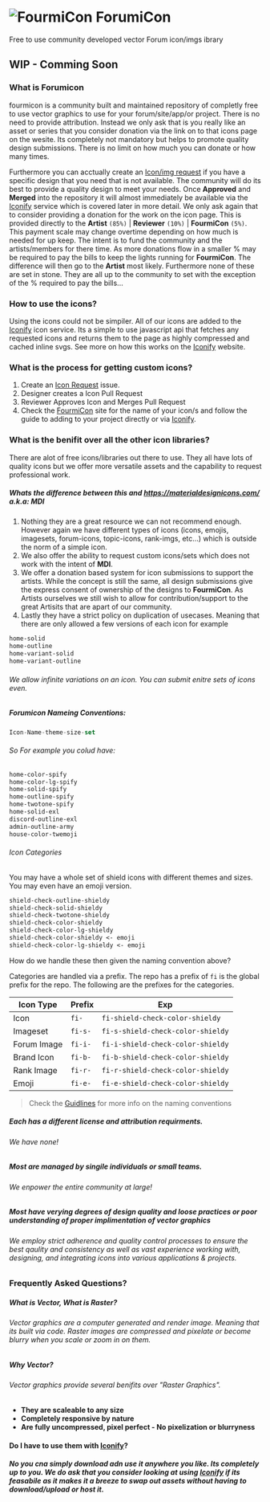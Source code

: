 # ![FourmiCon](https://secure.gravatar.com/avatar/7a1087fbec24cbbcd0abf7ea965fa30e?s=48) ForumiCon
Free to use community developed vector Forum icon/imgs ibrary

## WIP - Comming Soon

### What is **Forumicon**
fourmicon is a community built and maintained repository of completly free to use vector graphics to use for your forum/site/app/or project. There is no need to provide attribution. Instead we only ask that is you really like an asset or series that you consider  donation via the link on to that icons page on the wesite. Its completely not mandatory but helps to promote quality design submissions. There is no limit on how much you can donate or how many times.

Furthermore you can acctually create an [Icon/img request](https://github.com/forumicon/forumicons/issues/new?assignees=&labels=ICON+Request&template=---icon-request.md&title=%5BICON+REQUEST%5D+) if you have a specific design that you need that is not available. The community will do its best to provide a quality design to meet your needs. Once **Approved** and **Merged** into the repository it will almost immediately be available via the [Iconify](https://iconify.design/) service which is covered later in more detail. We only ask again that to consider providing a donation for the work on the icon page. This is provided directly to the **Artist** `(85%)` | **Reviewer** `(10%)` | **FourmiCon** `(5%)`. This payment scale may change overtime depending on how much is needed for up keep. The intent is to fund the community and the artists/members for there time. As more donations flow in a smaller % may be required to pay the bills to keep the lights running for **FourmiCon**. The difference will then go to the **Artist** most likely. Furthermore none of these are set in stone. They are all up to the community to set with the exception of the % required to pay the bills...

### How to use the icons?
Using the icons could not be simpiler. All of our icons are added to the [Iconify](https://iconify.design/) icon service. Its a simple to use javascript api that fetches any requested icons and returns them to the page as highly compressed and cached inline svgs. See more on how this works on the [Iconify](https://iconify.design/) website.

### What is the process for getting custom icons?
1. Create an [Icon Request](https://github.com/forumicon/forumicons/issues/new?assignees=&labels=ICON+Request&template=---icon-request.md&title=%5BICON+REQUEST%5D+) issue.
2. Designer creates a Icon Pull Request
3. Reviewer Approves Icon and Merges Pull Request
4. Check the [FourmiCon](https://www.fourmicon.com) site for the name of your icon/s and follow the guide to adding to your project directly or via [Iconify](https://iconify.design/).

### What is the benifit over all the other icon libraries?
There are alot of free icons/libraries out there to use. They all have lots of quality icons but we offer more versatile assets and the capability to request professional work.

##### Whats the difference between this and https://materialdesignicons.com/ a.k.a: **MDI**
1. Nothing they are a great resource we can not recommend enough. However again we have different types of icons (icons, emojis, imagesets, forum-icons, topic-icons, rank-imgs, etc...) which is outside the norm of a simple icon.
2. We also offer the ability to request custom icons/sets which does not work with the intent of **MDI**.
3. We offer a donation based system for icon submissions to support the artists. While the concept is still the same, all design submissions give the express consent of ownership of the designs to **FourmiCon**. As Artists ourselves we still wish to allow for contribution/support to the great Artisits that are apart of our community.
4. Lastly they have a strict policy on duplication of usecases. Meaning that there are only allowed a few versions of each icon for example 

```css
home-solid
home-outline
home-variant-solid
home-variant-outline
```

###### We allow infinite variations on an icon. You can submit enitre sets of icons even. 

##### _Forumicon Nameing Conventions_:

```javascript
Icon-Name-theme-size-set
```

###### So For example you colud have: 

```css
home-color-spify
home-color-lg-spify
home-solid-spify
home-outline-spify
home-twotone-spify
home-solid-exl
discord-outline-exl
admin-outline-army
house-color-twemoji
```

###### Icon Categories

You may have a whole set of shield icons with different themes and sizes. You may even have an emoji version.

```css
shield-check-outline-shieldy
shield-check-solid-shieldy
shield-check-twotone-shieldy
shield-check-color-shieldy
shield-check-color-lg-shieldy
shield-check-color-shieldy <- emoji
shield-check-color-lg-shieldy <- emoji
```

How do we handle these then given the naming convention above?

Categories are handled via a prefix. The repo has a prefix of `fi` is the global prefix for the repo. The following are the prefixes for the categories.

| Icon Type  | Prefix | Exp |
| ------------- | ------------- | ------------- |
| Icon  | `fi-` | `fi-shield-check-color-shieldy` |
| Imageset  | `fi-s-`  | `fi-s-shield-check-color-shieldy`|
| Forum Image  | `fi-i-`  | `fi-i-shield-check-color-shieldy` |
| Brand Icon  | `fi-b-`  | `fi-b-shield-check-color-shieldy` |
| Rank Image  | `fi-r-`  | `fi-r-shield-check-color-shieldy` |
| Emoji  | `fi-e-`  | `fi-e-shield-check-color-shieldy` |

> Check the [Guidlines](https://github.com/forumicon/forumicons/blob/master/design/README.md) for more info on the naming conventions 

##### Each has a different license and attribution requirments. 
###### We have none!

##### Most are managed by singile individuals or small teams.
###### We enpower the entire community at large!

##### Most have verying degrees of design quality and loose practices or poor understanding of proper implimentation of vector graphics
###### We employ strict adherence and quality control processes to ensure the best qaulity and consistency as well as vast experience working with, designing, and integrating icons into various applications & projects.

### Frequently Asked Questions?

##### What is Vector, What is Raster?
###### Vector graphics are a computer generated and render image. Meaning that its built via code. Raster images are compressed and pixelate or become blurry when you scale or zoom in on them.

##### Why Vector?
###### Vector graphics provide several benifits over "Raster Graphics".
- **They are scaleable to any size**
- **Completely responsive by nature**
- **Are fully uncompressed, pixel perfect - No pixelization or blurryness**

#### Do I have to use them with [Iconify](https://iconify.design/)?
##### No you cna simply download adn use it anywhere you like. Its completely up to you. We do ask that you consider looking at using [Iconify](https://iconify.design/) if its feasabile as it makes it a breeze to swap out assets without having to download/upload or host it.
